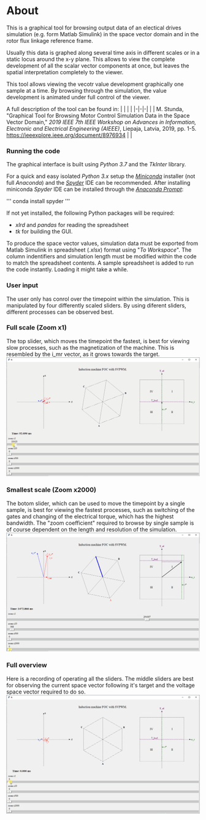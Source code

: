 # About
This is a graphical tool for browsing output data of an electical drives simulation (e.g. form Matlab Simulink) in the space vector domain and in the rotor flux linkage reference frame.

Usually this data is graphed along several time axis in different scales or in a static locus around the x-y plane. This allows to view the complete development of all the scalar vector components at once, but leaves the spatial interpretation completely to the viewer.

This tool allows viewing the vecotr value development graphically one sample at a time. By browsing through the simulation, the value development is animated under full control of the viewer.

A full description of the tool can be found in:
| | | |
|-|-|-|
|  | M. Stunda, "Graphical Tool for Browsing Motor Control Simulation Data in the Space Vector Domain," _2019 IEEE 7th IEEE Workshop on Advances in Information, Electronic and Electrical Engineering (AIEEE)_, Liepaja, Latvia, 2019, pp. 1-5. https://ieeexplore.ieee.org/document/8976934
|  |

### Running the code
The graphical interface is built using _Python 3.7_ and the _TkInter_ library.

For a quick and easy isolated _Python 3.x_ setup the [_Miniconda_](https://docs.conda.io/en/latest/miniconda.html) installer (not full _Anaconda_) and the [_Spyder_](https://www.spyder-ide.org/) IDE can be recommended. 
After installing miniconda _Spyder_ IDE can be installed through the [_Anaconda Prompt_](https://docs.conda.io/projects/conda/en/4.6.0/_downloads/52a95608c49671267e40c689e0bc00ca/conda-cheatsheet.pdf):

'''
conda install spyder
'''

If not yet installed, the following Python packages will be required: 
* _xlrd_ and _pandas_ for reading the spreadsheet 
* _tk_ for building the GUI.

To produce the space vector values, simulation data must be exported from Matlab Simulink in spreadsheet (_.xlsx_) format using "_To Workspace_". The column indentifiers and simulation length must be modified within the code to match the spreadsheet contents. A sample spreadsheet is added to run the code instantly. Loading it might take a while.


### User input
The user only has conrol over the timepoint within the simulation. This is manipulated by four differently scaled sliders. By using diferent sliders, different processes can be observed best. 

### Full scale (Zoom x1)
The top slider, which moves the timepoint the fastest, is best for viewing slow processes, such as the magnetization of the machine. This is resembled by the i_mr vector, as it grows towards the target.
![GUI magnetization slowest][1]

### Smallest scale (Zoom x2000)
The botom slider, which can be used to move the timepoint by a single sample, is best for viewing the fastest processes, such as switching of the gates and changing of the electrical torque, which has the highest bandwidth.
The "zoom coefficient" required to browse by single sample is of course dependent on the length and resolution of the simulation.
![GUI gates fastest][2]

### Full overview
Here is a recording of operating all the sliders.
The middle sliders are best for observing the current space vector following it's target and the voltage space vector required to do so.
![GUI overview][3]

[1]: images/GUI_magnetization_slowest.gif
[2]: images/GUI_gates_fastest.gif
[3]: images/GUI_overview.gif


